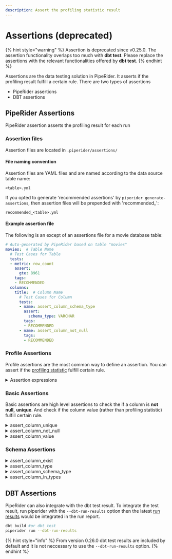```yaml
---
description: Assert the profiling statistic result
---
```


# Assertions (deprecated)

{% hint style="warning" %}
Assertion is deprecated since v0.25.0. The assertion functionality overlaps too much with **dbt test**. Please replace the assertions with the relevant functionalities offered by **dbt test**.
{% endhint %}

Assertions are the data testing solution in PipeRider. It asserts if the profiling result fulfill a certain rule. There are two types of assertions

* PipeRider assertions
* DBT assertions

## PipeRider Assertions

PipeRider assertion asserts the profiling result for each run

### Assertion files

Assertion files are located in `.piperider/assertions/`

#### File naming convention

Assertion files are YAML files and are named according to the data source table name:

`<table>.yml`

If you opted to generate 'recommended assertions' by `piperider generate-assertions`, then assertion files will be prepended with 'recommended\_':

`recommended_<table>.yml`

#### Example assertion file

The following is an except of an assertions file for a movie database table:

```yaml
# Auto-generated by PipeRider based on table "movies"
movies:  # Table Name
  # Test Cases for Table
  tests:
  - metric: row_count
    assert:
      gte: 8961
    tags:
    - RECOMMENDED
  columns:
    title:  # Column Name
      # Test Cases for Column
      tests:
      - name: assert_column_schema_type
        assert:
          schema_type: VARCHAR
        tags:
        - RECOMMENDED
      - name: assert_column_not_null
        tags:
        - RECOMMENDED
```

### Profile Assertions

Profile assertions are the most common way to define an assertion. You can assert if the [profiling statistic](profile.md) fulfill certain rule.&#x20;

<details>

<summary>Assertion expressions</summary>

Description: Profiling-based assertions are assert the value of a profiling field.

* Metric: The profile field defined in [profling](https://app.gitbook.com/s/UsYS3zzeqKu12WDMiMAL/\~/changes/92/get-started/run/profile)
* Assert:
  * `gte`: the value should be greater than or equal to
  * `gt`: the value should be greater than
  * `lte`: the value should be less than or equal to
  * `lt`: the value should be less than
  * `eq`: the value should equal to
  * `ne`: the value should not equal to

The row count should be <= 1000000

```yaml
world_city:
  tests:
  - metric: row_count
    assert:
      lte: 1000000
```

The missing percentage should be <= 0.01

```yaml
world_city:
  columns:
    country_code:
      tests:
      - metric: nulls_p
        assert:
          lte: 0.01
```

The median should be between \[10, 20]

```yaml
world_city:
  columns:
    country_code:
      tests:
      - metric: p50
        assert:
          gte: 10
          lte: 20
```

</details>

### Basic Assertions

Basic assertions are high level assertions to check the if a column is **not null,** **unique**. And check if the column value (rather than profiling statistic) fulfill certain rule.

<details>

<summary>assert_column_unique</summary>

* Description: The values of column must be unique.
* Assert: None
* Tags:

```yaml
world_city:
  columns:
    country_code:
      tests:
      - name: assert_column_unique
        tags:
          - dialing code
```

</details>

<details>

<summary>assert_column_not_null</summary>

* Description: The values of the column must not be null.
* Assert: None
* Tags:

```yaml
world_city:
  columns:
    name:
      tests:
      - name: assert_column_not_null
        tags:
          - city name
```

</details>

<details>

<summary>assert_column_value</summary>

* Description: Assert the column value should be in the range.
* Assert:
  * `gte`: the value should be greater than or equal to
  * `gt`: the value should be greater than
  * `lte`: the value should be less than or equal to
  * `lt`: the value should be less than
  * `in`: the value should belong to the set

The value should be between \[0,10000)

```yaml
world_city:
  columns:
    population:
      tests:
      - name: assert_column_value
        assert:
            gte: 0
            lt: 10000
```

The value of a datetime type column should be `>= '2022-01-01'`

```yaml
world_city:
  columns:
    create_at:
      tests:
      - name: assert_column_value
        assert:
          gte: '2022-01-01;
```

The value of the column should belong to \["male", "female"] set

```
TITANIC:
  columns:
    Sex:
      tests:
      - name: assert_column_value
        assert:
          in: ["male", "female"]
```

</details>

### Schema Assertions

<details>

<summary>assert_column_exist</summary>

* Description: The column must exist.
* Assert: None
* Tags:

```yaml
world_city:  #Table Name
  columns:
    country_code:
      tests:
      - name: assert_column_exist
        tags:
          - dialing code
```

</details>

<details>

<summary>assert_column_type</summary>

* Description: The type of the column must match the specified type.
* Assert:
  * `type: numeric, string, datetime`
* Tags:

```yaml
world_city:
  columns:
    name:
      tests:
      - name: assert_column_type
        assert:
          type: string
        tags:
          - city name
```

</details>

<details>

<summary>assert_column_schema_type</summary>

* Description: The column schema type should match the specific schema type.
* Assert:
  * schema\_type: the schema type in data source. (e.g. `TEXT`, `DATE`, `VARCHAR(128)`, ...)

```
world_city:
  columns:
    name:
      tests:
      - name: assert_column_schema_type
        assert:
          schema_type: TEXT
```

</details>

<details>

<summary>assert_column_in_types</summary>

* Description: The type of the column must be contained in the list.
* Assert:
  * `types: [string, integer, numeric, datetime, boolean, other]`
* Tags:

```yaml
world_city:  #Table Name
  columns:
    country_code:
      tests:
      - name: assert_column_in_types
        assert:
          types: [string]
        tags:
          - dialing code
```

</details>



## DBT Assertions

PipeRider can also integrate with the dbt test result. To integrate the test result, run piperider with the `--dbt-run-results` option then the latest [run results](https://docs.getdbt.com/reference/artifacts/run-results-json) would be integrated in the run report.

```sh
dbt build #or dbt test
piperider run --dbt-run-results
```

{% hint style="info" %}
From version 0.26.0 dbt test results are included by default and it is not neccessary to use the `--dbt-run-results` option.&#x20;
{% endhint %}







